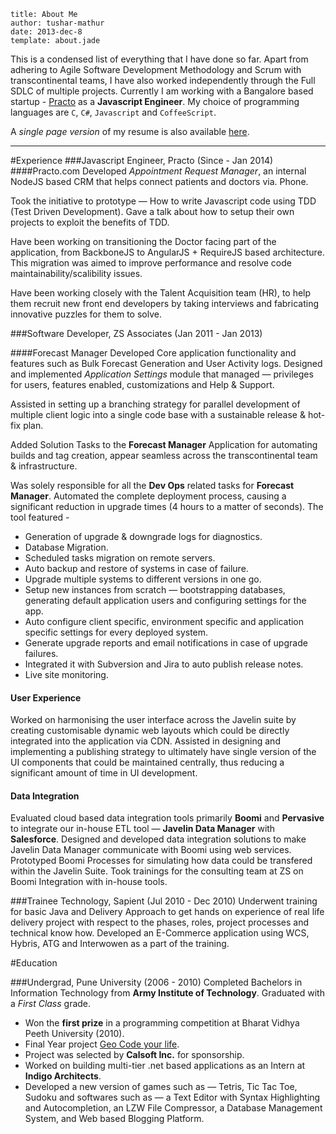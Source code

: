 ```metadata
title: About Me
author: tushar-mathur
date: 2013-dec-8
template: about.jade
```

This is a condensed list of everything that I have done so far. Apart from adhering to Agile Software Development Methodology and Scrum with transcontinental teams, I have also worked independently through the Full SDLC of multiple projects. Currently I am working with a Bangalore based startup - [Practo](https://www.practo.com) as a **Javascript Engineer**. My choice of programming languages are `C`, `C#`, `Javascript` and `CoffeeScript`.

A *single page version* of my resume is also available [here](/files/cv.pdf).

---

#Experience
###Javascript Engineer, Practo (Since - Jan 2014)
####Practo.com
Developed *Appointment Request Manager*, an internal NodeJS based CRM that helps connect patients and doctors via. Phone.

Took the initiative to prototype — How to write Javascript code using TDD (Test Driven Development). Gave a talk about how to setup their own projects to exploit the benefits of TDD.

Have been working on transitioning the Doctor facing part of the application, from BackboneJS to AngularJS + RequireJS based architecture. This migration was aimed to improve performance and resolve code maintainability/scalibility issues.

Have been working closely with the Talent Acquisition team (HR), to help them recruit new front end developers by taking interviews and fabricating innovative puzzles for them to solve.

###Software Developer, ZS Associates (Jan 2011 - Jan 2013)

####Forecast Manager
Developed Core application functionality and features such as Bulk Forecast Generation and User Activity logs. Designed and implemented *Application Settings* module that managed — privileges for users, features enabled, customizations and Help & Support.

Assisted in setting up a branching strategy for parallel development of multiple client logic into a single code base with a sustainable release & hot-fix plan.

Added Solution Tasks to the **Forecast Manager** Application for automating builds and tag creation, appear seamless across the transcontinental team & infrastructure.

Was solely responsible for all the **Dev Ops** related tasks for **Forecast Manager**. Automated the complete deployment process, causing a significant reduction in upgrade times (4 hours to a matter of seconds). The tool featured -

* Generation of upgrade & downgrade logs for diagnostics.
* Database Migration.
* Scheduled tasks migration on remote servers.
* Auto backup and restore of systems in case of failure.
* Upgrade multiple systems to different versions in one go.
* Setup new instances from scratch — bootstrapping databases, generating default application users and configuring settings for the app.
* Auto configure client specific, environment specific and application specific settings for every deployed system.
* Generate upgrade reports and email notifications in case of upgrade failures.
* Integrated it with Subversion and Jira to auto publish release notes.
* Live site monitoring.

#### User Experience
Worked on harmonising the user interface across the Javelin suite by creating customisable dynamic web layouts which could be directly integrated into the application via CDN. Assisted in designing and implementing a publishing strategy to ultimately have single version of the UI components that could be maintained centrally, thus reducing a significant amount of time in UI development.

#### Data Integration
Evaluated cloud based data integration tools primarily **Boomi** and **Pervasive** to integrate our in-house ETL tool — **Javelin Data Manager** with **Salesforce**. Designed and developed data integration solutions to make Javelin Data Manager communicate with Boomi using web services. Prototyped Boomi Processes for simulating how data could be transfered within the Javelin Suite. Took trainings for the consulting team at ZS on Boomi Integration with in-house tools.

###Trainee Technology, Sapient (Jul 2010 - Dec 2010)
Underwent training for basic Java and Delivery Approach to get hands on experience of real life delivery project with respect to the phases, roles, project processes and technical know how.
Developed an E-Commerce application using WCS, Hybris, ATG and Interwowen as a part of the training.

#Education

###Undergrad, Pune University (2006 - 2010)
Completed Bachelors in Information Technology from **Army Institute of Technology**. Graduated with a *First Class* grade.

* Won the **first prize** in a programming competition at Bharat Vidhya Peeth University (2010).
* Final Year project [Geo Code your life](/articles/geocode-your-life/).
* Project was selected by **Calsoft Inc.** for sponsorship.
* Worked on building multi-tier .net based applications as an Intern at **Indigo Architects**.
* Developed a new version of games such as — Tetris, Tic Tac Toe, Sudoku and softwares such as — a Text Editor with Syntax Highlighting and Autocompletion, an LZW File Compressor, a Database Management System, and Web based Blogging Platform.
